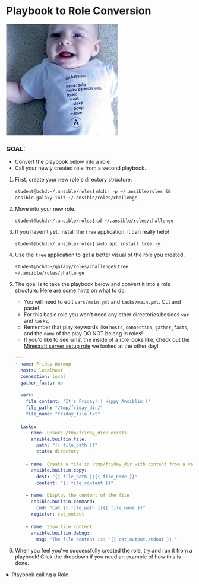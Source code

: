 # Playbook to Role Conversion


<img src="https://github.com/csfeeser/ansible_essentials/blob/main/data/ansiblebaby.jpg?raw=true" width="300"/>


### GOAL:
- Convert the playbook below into a role
- Call your newly created role from a second playbook.

1. First, create your new role's directory structure.

    `student@bchd:~/.ansible/roles$` `mkdir -p ~/.ansible/roles && ansible-galaxy init ~/.ansible/roles/challenge`
    
0. Move into your new role.

    `student@bchd:~/.ansible/roles$` `cd ~/.ansible/roles/challenge`

0. If you haven't yet, install the `tree` application, it can really help!

    `student@bchd:~/.ansible/roles$` `sudo apt install tree -y`
    
0. Use the `tree` application to get a better visual of the role you created.

    `student@bchd:~/galaxy/roles/challenge$` `tree ~/.ansible/roles/challenge`

0. The goal is to take the playbook below and convert it into a role structure. Here are some hints on what to do:
   - You will need to edit `vars/main.yml` and `tasks/main.yml`. Cut and paste!
   - For this basic role you won't need any other directories besides `var` and `tasks`.
   - Remember that play keywords like `hosts`, `connection`, `gather_facts`, and the `name` of the play DO NOT belong in roles!
   - If you'd like to see what the inside of a role looks like, check out the [Minecraft server setup role](https://github.com/rzfeeser/ansible-role-minecraft) we looked at the other day!
     
    ```yaml
    ---
    - name: Friday Warmup
      hosts: localhost
      connection: local
      gather_facts: no
      
      vars:
        file_content: "It's Friday!!! Happy Ansiblin'!"
        file_path: "/tmp/friday_dir/"
        file_name: "friday_file.txt"
        
      tasks:
        - name: Ensure /tmp/friday_dir/ exists
          ansible.builtin.file:
            path: "{{ file_path }}"
            state: directory
    
        - name: Create a file in /tmp/friday_dir with content from a variable
          ansible.builtin.copy:
            dest: "{{ file_path }}{{ file_name }}"
            content: "{{ file_content }}"
    
        - name: Display the content of the file
          ansible.builtin.command:
            cmd: "cat {{ file_path }}{{ file_name }}"
          register: cat_output
    
        - name: Show file content
          ansible.builtin.debug:
            msg: "The file content is: '{{ cat_output.stdout }}'"
    ```


0. When you feel you've successfully created the role, try and run it from a playbook! Click the dropdown if you need an example of how this is done.

<details>
<summary>Playbook calling a Role</summary>
<br>

```yaml
---
- name: executing a role
  hosts: localhost
  connection: local
  gather_facts: no

  roles:
    - challenge
```

</details>
